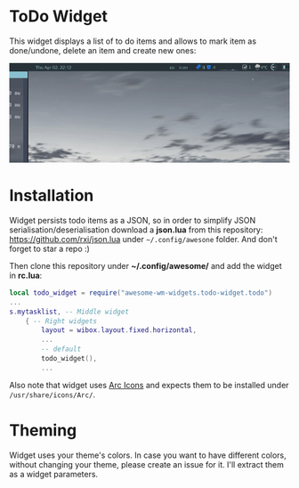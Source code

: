 # ToDo Widget

This widget displays a list of to do items and allows to mark item as done/undone, delete an item and create new ones:

![screenshot](./todo.gif)

# Installation

Widget persists todo items as a JSON, so in order to simplify JSON serialisation/deserialisation download a **json.lua** from this repository: https://github.com/rxi/json.lua under `~/.config/awesone` folder. And don't forget to star a repo :)

Then clone this repository under **~/.config/awesome/** and add the widget in **rc.lua**:

```lua
local todo_widget = require("awesome-wm-widgets.todo-widget.todo")
...
s.mytasklist, -- Middle widget
	{ -- Right widgets
    	layout = wibox.layout.fixed.horizontal,
		...
        -- default
        todo_widget(),
		...
```
Also note that widget uses [Arc Icons](https://github.com/horst3180/arc-icon-theme) and expects them to be installed under `/usr/share/icons/Arc/`.

# Theming

Widget uses your theme's colors. In case you want to have different colors, without changing your theme, please create an issue for it. I'll extract them as a widget parameters.
